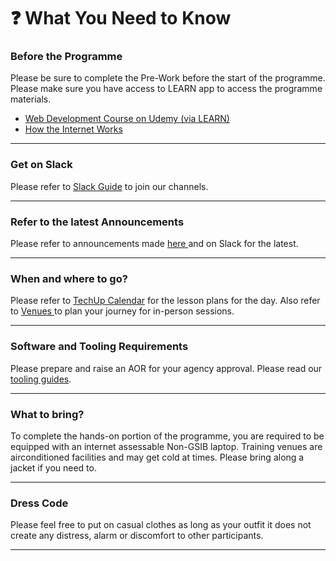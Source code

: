 # ❓ What You Need to Know

### Before the Programme

Please be sure to complete the Pre-Work before the start of the programme. Please make sure you have access to LEARN app to access the programme materials.

* [Web Development Course on Udemy (via LEARN)](../pre-work/mandatory-course-udemy.md)
* [How the Internet Works](../supplementary-resources/how-does-the-internet-work.md)

***

### Get on Slack

Please refer to [Slack Guide](../pre-work/tooling-and-software/slack.md) to join our channels.

***

### Refer to the latest Announcements

Please refer to announcements made [here ](announcements.md)and on Slack for the latest.

***

### When and where to go?

Please refer to [TechUp Calendar](tech-up-calendar.md) for the lesson plans for the day. Also refer to [Venues ](venues.md)to plan your journey for in-person sessions.

***

### Software and Tooling Requirements

Please prepare and raise an AOR for your agency approval. Please read our [tooling guides](../pre-work/tooling-and-software/).

***

### What to bring?

To complete the hands-on portion of the programme, you are required to be equipped with an internet assessable Non-GSIB laptop. Training venues are airconditioned facilities and may get cold at times. Please bring along a jacket if you need to.

***

### Dress Code

Please feel free to put on casual clothes as long as your outfit it does not create any distress, alarm or discomfort to other participants.

***







